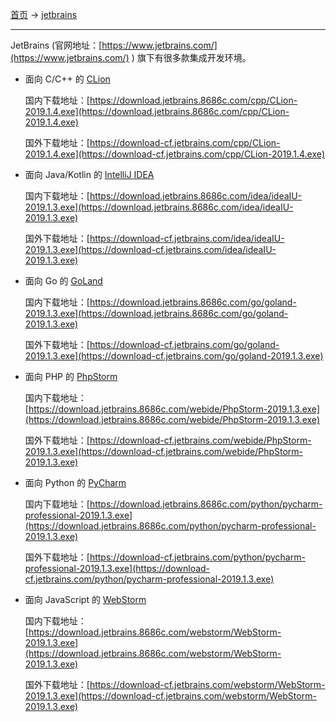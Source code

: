 
[首页](/software) -> [jetbrains](/software/jetbrains)

---

JetBrains (官网地址：[https://www.jetbrains.com/](https://www.jetbrains.com/) ) 旗下有很多款集成开发环境。
- 面向 C/C++ 的 [CLion](https://www.jetbrains.com/clion/)

  国内下载地址：[https://download.jetbrains.8686c.com/cpp/CLion-2019.1.4.exe](https://download.jetbrains.8686c.com/cpp/CLion-2019.1.4.exe)

  国外下载地址：[https://download-cf.jetbrains.com/cpp/CLion-2019.1.4.exe](https://download-cf.jetbrains.com/cpp/CLion-2019.1.4.exe)

- 面向 Java/Kotlin 的 [IntelliJ IDEA](https://www.jetbrains.com/idea/)

  国内下载地址：[https://download.jetbrains.8686c.com/idea/ideaIU-2019.1.3.exe](https://download.jetbrains.8686c.com/idea/ideaIU-2019.1.3.exe)

  国外下载地址：[https://download-cf.jetbrains.com/idea/ideaIU-2019.1.3.exe](https://download-cf.jetbrains.com/idea/ideaIU-2019.1.3.exe)

- 面向 Go 的 [GoLand](https://www.jetbrains.com/go/)

  国内下载地址：[https://download.jetbrains.8686c.com/go/goland-2019.1.3.exe](https://download.jetbrains.8686c.com/go/goland-2019.1.3.exe)

  国外下载地址：[https://download-cf.jetbrains.com/go/goland-2019.1.3.exe](https://download-cf.jetbrains.com/go/goland-2019.1.3.exe)

- 面向 PHP 的 [PhpStorm](https://www.jetbrains.com/phpstorm/)

  国内下载地址：[https://download.jetbrains.8686c.com/webide/PhpStorm-2019.1.3.exe](https://download.jetbrains.8686c.com/webide/PhpStorm-2019.1.3.exe)

  国外下载地址：[https://download-cf.jetbrains.com/webide/PhpStorm-2019.1.3.exe](https://download-cf.jetbrains.com/webide/PhpStorm-2019.1.3.exe)

- 面向 Python 的 [PyCharm](https://www.jetbrains.com/pycharm/)

  国内下载地址：[https://download.jetbrains.8686c.com/python/pycharm-professional-2019.1.3.exe](https://download.jetbrains.8686c.com/python/pycharm-professional-2019.1.3.exe)

  国外下载地址：[https://download-cf.jetbrains.com/python/pycharm-professional-2019.1.3.exe](https://download-cf.jetbrains.com/python/pycharm-professional-2019.1.3.exe)

- 面向 JavaScript 的 [WebStorm](https://www.jetbrains.com/webstorm/)

  国内下载地址：[https://download.jetbrains.8686c.com/webstorm/WebStorm-2019.1.3.exe](https://download.jetbrains.8686c.com/webstorm/WebStorm-2019.1.3.exe)

  国外下载地址：[https://download-cf.jetbrains.com/webstorm/WebStorm-2019.1.3.exe](https://download-cf.jetbrains.com/webstorm/WebStorm-2019.1.3.exe)

